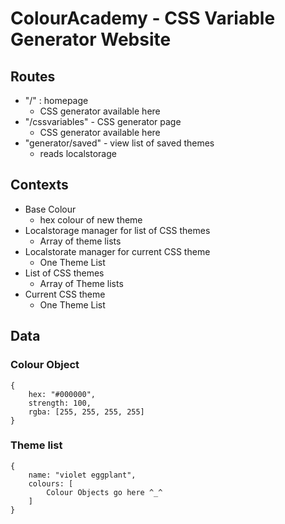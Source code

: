 # ColourAcademy - CSS Variable Generator Website

## Routes

- "/" : homepage
    - CSS generator available here
- "/cssvariables" - CSS generator page
    - CSS generator available here
- "generator/saved" - view list of saved themes
    - reads localstorage


## Contexts

- Base Colour
    - hex colour of new theme
- Localstorage manager for list of CSS themes
    - Array of theme lists
- Localstorate manager for current CSS theme
    - One Theme List
- List of CSS themes
    - Array of Theme lists
- Current CSS theme
    - One Theme List

## Data

### Colour Object

```JS
{
    hex: "#000000",
    strength: 100,
    rgba: [255, 255, 255, 255]
}
```
### Theme list
```JS
{
    name: "violet eggplant",
    colours: [
        Colour Objects go here ^_^
    ]
}

```
